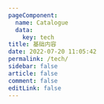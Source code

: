 ```yaml
---
pageComponent:
  name: Catalogue
  data:
    key: tech 
title: 基础内容
date: 2022-07-20 11:05:42
permalink: /tech/
sidebar: false
article: false
comment: false
editLink: false
---
```

